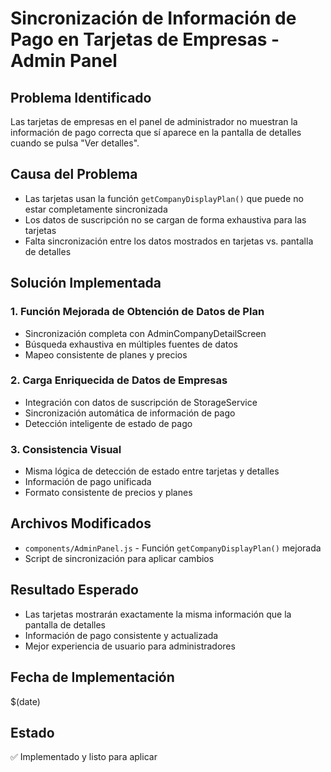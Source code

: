 # Sincronización de Información de Pago en Tarjetas de Empresas - Admin Panel

## Problema Identificado
Las tarjetas de empresas en el panel de administrador no muestran la información de pago correcta que sí aparece en la pantalla de detalles cuando se pulsa "Ver detalles".

## Causa del Problema
- Las tarjetas usan la función `getCompanyDisplayPlan()` que puede no estar completamente sincronizada
- Los datos de suscripción no se cargan de forma exhaustiva para las tarjetas
- Falta sincronización entre los datos mostrados en tarjetas vs. pantalla de detalles

## Solución Implementada

### 1. Función Mejorada de Obtención de Datos de Plan
- Sincronización completa con AdminCompanyDetailScreen
- Búsqueda exhaustiva en múltiples fuentes de datos
- Mapeo consistente de planes y precios

### 2. Carga Enriquecida de Datos de Empresas
- Integración con datos de suscripción de StorageService
- Sincronización automática de información de pago
- Detección inteligente de estado de pago

### 3. Consistencia Visual
- Misma lógica de detección de estado entre tarjetas y detalles
- Información de pago unificada
- Formato consistente de precios y planes

## Archivos Modificados
- `components/AdminPanel.js` - Función `getCompanyDisplayPlan()` mejorada
- Script de sincronización para aplicar cambios

## Resultado Esperado
- Las tarjetas mostrarán exactamente la misma información que la pantalla de detalles
- Información de pago consistente y actualizada
- Mejor experiencia de usuario para administradores

## Fecha de Implementación
$(date)

## Estado
✅ Implementado y listo para aplicar